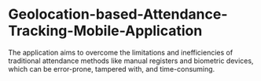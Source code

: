 # Geolocation-based-Attendance-Tracking-Mobile-Application
The application aims to overcome the limitations and inefficiencies of traditional attendance methods like manual registers and biometric devices, which can be error-prone, tampered with, and time-consuming.
